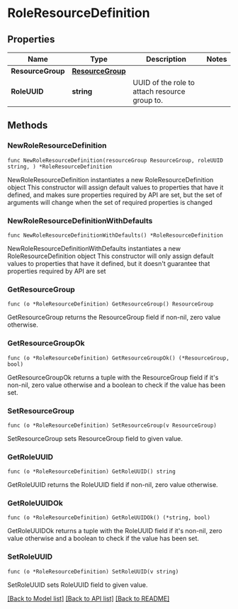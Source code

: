 # RoleResourceDefinition

## Properties

Name | Type | Description | Notes
------------ | ------------- | ------------- | -------------
**ResourceGroup** | [**ResourceGroup**](ResourceGroup.md) |  | 
**RoleUUID** | **string** | UUID of the role to attach resource group to. | 

## Methods

### NewRoleResourceDefinition

`func NewRoleResourceDefinition(resourceGroup ResourceGroup, roleUUID string, ) *RoleResourceDefinition`

NewRoleResourceDefinition instantiates a new RoleResourceDefinition object
This constructor will assign default values to properties that have it defined,
and makes sure properties required by API are set, but the set of arguments
will change when the set of required properties is changed

### NewRoleResourceDefinitionWithDefaults

`func NewRoleResourceDefinitionWithDefaults() *RoleResourceDefinition`

NewRoleResourceDefinitionWithDefaults instantiates a new RoleResourceDefinition object
This constructor will only assign default values to properties that have it defined,
but it doesn't guarantee that properties required by API are set

### GetResourceGroup

`func (o *RoleResourceDefinition) GetResourceGroup() ResourceGroup`

GetResourceGroup returns the ResourceGroup field if non-nil, zero value otherwise.

### GetResourceGroupOk

`func (o *RoleResourceDefinition) GetResourceGroupOk() (*ResourceGroup, bool)`

GetResourceGroupOk returns a tuple with the ResourceGroup field if it's non-nil, zero value otherwise
and a boolean to check if the value has been set.

### SetResourceGroup

`func (o *RoleResourceDefinition) SetResourceGroup(v ResourceGroup)`

SetResourceGroup sets ResourceGroup field to given value.


### GetRoleUUID

`func (o *RoleResourceDefinition) GetRoleUUID() string`

GetRoleUUID returns the RoleUUID field if non-nil, zero value otherwise.

### GetRoleUUIDOk

`func (o *RoleResourceDefinition) GetRoleUUIDOk() (*string, bool)`

GetRoleUUIDOk returns a tuple with the RoleUUID field if it's non-nil, zero value otherwise
and a boolean to check if the value has been set.

### SetRoleUUID

`func (o *RoleResourceDefinition) SetRoleUUID(v string)`

SetRoleUUID sets RoleUUID field to given value.



[[Back to Model list]](../README.md#documentation-for-models) [[Back to API list]](../README.md#documentation-for-api-endpoints) [[Back to README]](../README.md)


